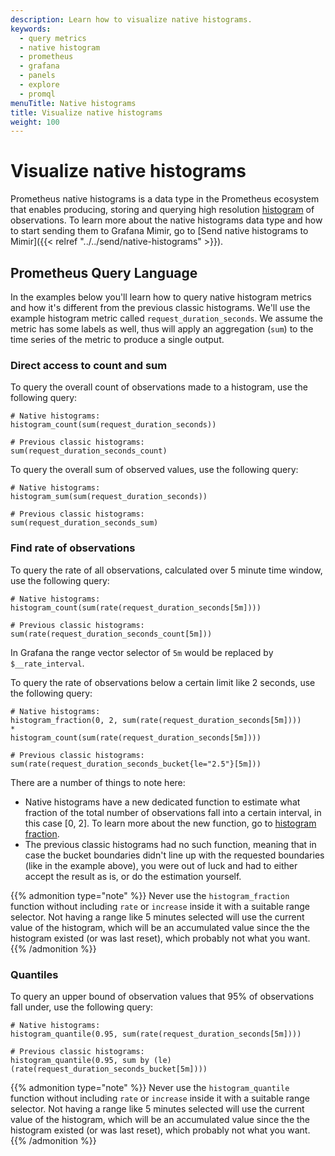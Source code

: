 ```yaml
---
description: Learn how to visualize native histograms.
keywords:
  - query metrics
  - native histogram
  - prometheus
  - grafana
  - panels
  - explore
  - promql
menuTitle: Native histograms
title: Visualize native histograms
weight: 100
---
```


# Visualize native histograms

Prometheus native histograms is a data type in the Prometheus ecosystem that enables producing, storing and querying high resolution [histogram](https://prometheus.io/docs/concepts/metric_types/#histogram) of observations. To learn more about the native histograms data type and how to start sending them to Grafana Mimir, go to [Send native histograms to Mimir]({{< relref "../../send/native-histograms" >}}).

## Prometheus Query Language

In the examples below you'll learn how to query native histogram metrics and how it's different from the previous classic histograms. We'll use the example histogram metric called `request_duration_seconds`. We assume the metric has some labels as well, thus will apply an aggregation (`sum`) to the time series of the metric to produce a single output.

### Direct access to count and sum

To query the overall count of observations made to a histogram, use the following query:

```PromQL
# Native histograms:
histogram_count(sum(request_duration_seconds))

# Previous classic histograms:
sum(request_duration_seconds_count)
```

To query the overall sum of observed values, use the following query:

```PromQL
# Native histograms:
histogram_sum(sum(request_duration_seconds))

# Previous classic histograms:
sum(request_duration_seconds_sum)
```

### Find rate of observations

To query the rate of all observations, calculated over 5 minute time window, use the following query:

```PromQL
# Native histograms:
histogram_count(sum(rate(request_duration_seconds[5m])))

# Previous classic histograms:
sum(rate(request_duration_seconds_count[5m]))
```

In Grafana the range vector selector of `5m` would be replaced by `$__rate_interval`.

To query the rate of observations below a certain limit like 2 seconds, use the following query:

```PromQL
# Native histograms:
histogram_fraction(0, 2, sum(rate(request_duration_seconds[5m])))
*
histogram_count(sum(rate(request_duration_seconds[5m])))

# Previous classic histograms:
sum(rate(request_duration_seconds_bucket{le="2.5"}[5m]))
```

There are a number of things to note here:

- Native histograms have a new dedicated function to estimate what fraction of the total number of observations fall into a certain interval, in this case [0, 2]. To learn more about the new function, go to [histogram fraction](https://prometheus.io/docs/prometheus/latest/querying/functions/#histogram_fraction).
- The previous classic histograms had no such function, meaning that in case the bucket boundaries didn't line up with the requested boundaries (like in the example above), you were out of luck and had to either accept the result as is, or do the estimation yourself.

{{% admonition type="note" %}}
Never use the `histogram_fraction` function without including `rate` or `increase` inside it with a suitable range selector. Not having a range like 5 minutes selected will use the current value of the histogram, which will be an accumulated value since the the histogram existed (or was last reset), which probably not what you want.
{{% /admonition %}}

### Quantiles

To query an upper bound of observation values that 95% of observations fall under, use the following query:

```PromQL
# Native histograms:
histogram_quantile(0.95, sum(rate(request_duration_seconds[5m])))

# Previous classic histograms:
histogram_quantile(0.95, sum by (le) (rate(request_duration_seconds_bucket[5m])))
```

{{% admonition type="note" %}}
Never use the `histogram_quantile` function without including `rate` or `increase` inside it with a suitable range selector. Not having a range like 5 minutes selected will use the current value of the histogram, which will be an accumulated value since the the histogram existed (or was last reset), which probably not what you want.
{{% /admonition %}}
